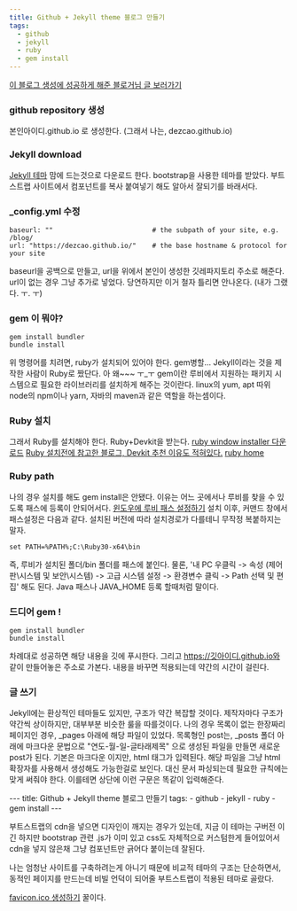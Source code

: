 ```yaml
---
title: Github + Jekyll theme 블로그 만들기
tags:
  - github
  - jekyll
  - ruby
  - gem install
---
```


[이 블로그 생성에 성공하게 해준 블로거님 글 보러가기](https://zoomkoding.github.io/gitblog/2019/08/15/git-blog-1.html)

### github repository 생성
본인아이디.github.io 로 생성한다. (그래서 나는, dezcao.github.io)

### Jekyll download
[Jekyll 테마](http://jekyllthemes.org/)
맘에 드는것으로 다운로드 한다.
bootstrap을 사용한 테마를 받았다. 부트스트랩 사이트에서 컴포넌트를 복사 붙여넣기 해도 알아서 잘되기를 바래서다.

### _config.yml 수정
```
baseurl: ""                         # the subpath of your site, e.g. /blog/
url: "https://dezcao.github.io/"    # the base hostname & protocol for your site
```
baseurl을 공백으로 만들고, url을 위에서 본인이 생성한 깃레파지토리 주소로 해준다.
url이 없는 경우 그냥 추가로 넣었다. 당연하지만 이거 철자 틀리면 안나온다. (내가 그랬다. ㅜ. ㅜ)

### gem 이 뭐야?
```
gem install bundler
bundle install
```
위 명령어를 치려면, ruby가 설치되어 있어야 한다. gem병할...
Jekyll이라는 것을 제작한 사람이 Ruby로 짰단다. 아 왜~~~ ㅜ_ㅜ
gem이란 루비에서 지원하는 패키지 시스템으로 필요한 라이브러리를 설치하게 해주는 것이란다.
linux의 yum, apt 따위 node의 npm이나 yarn, 자바의 maven과 같은 역할을 하는셈이다.

### Ruby 설치
그래서 Ruby를 설치해야 한다. Ruby+Devkit을 받는다.
[ruby window installer 다운로드](https://rubyinstaller.org/downloads/)
[Ruby 설치전에 참고한 블로그, Devkit 추천 이유도 적혀있다.](https://park-jongseok.github.io/languages/ruby/2019/10/03/installing-ruby.html)
[ruby home](https://www.ruby-lang.org/ko/downloads/)

### Ruby path
나의 경우 설치를 해도 gem install은 안됐다. 이유는 어느 곳에서나 루비를 찾을 수 있도록 패스에 등록이 안되어서다.
[윈도우에 루비 패스 설정하기](https://stackoverflow.com/questions/26947427/how-do-i-add-ruby-to-the-path-variable-on-windows)
설치 이후, 커맨드 창에서 패스설정은 다음과 같다.
설치된 버전에 따라 설치경로가 다를테니 무작정 복붙하지는 말자.
```
set PATH=%PATH%;C:\Ruby30-x64\bin
```
즉, 루비가 설치된 폴더/bin 폴더를 패스에 붙인다.
물론, '내 PC 우클릭 -> 속성 (제어판\시스템 및 보안\시스템) -> 고급 시스템 설정 -> 환경변수 클릭 -> Path 선택 및 편집' 해도 된다.
Java 패스나 JAVA_HOME 등록 할때처럼 말이다.

### 드디어 gem !
```
gem install bundler
bundle install
```
차례대로 성공하면 해당 내용을 깃에 푸시한다.
그리고 https://깃아이디.github.io와 같이 만들어놓은 주소로 가본다.
내용을 바꾸면 적용되는데 약간의 시간이 걸린다.

### 글 쓰기
Jekyll에는 환상적인 테마들도 있지만, 구조가 약간 복잡할 것이다.
제작자마다 구조가 약간씩 상이하지만, 대부부분 비슷한 룰을 따를것이다.
나의 경우 목록이 없는 한장짜리 페이지인 경우, _pages 아래에 해당 파일이 있었다.
목록형인 post는, _posts 폴더 아래에 마크다운 문법으로 "연도-월-일-글타래제목" 으로 생성된 파일을 만들면 새로운 post가 된다.
기본은 마크다운 이지만, html 태그가 입력된다. 해당 파일을 그냥 html 확장자를 사용해서 생성해도 가능한걸로 보인다.
대신 문서 파싱되는데 필요한 규칙에는 맞게 써줘야 한다.
이를테면 상단에 이런 구문은 똑같이 입력해준다.
<div>
---
title: Github + Jekyll theme 블로그 만들기
tags:
  - github
  - jekyll
  - ruby
  - gem install
---
</div>

부트스트랩의 cdn을 넣으면 디자인이 깨지는 경우가 있는데, 지금 이 테마는 구버전 이긴 하지만 bootstrap 관련 .js가 이미 있고
css도 자체적으로 커스텀한게 들어있어서 cdn을 넣지 않은채 그냥 컴포넌트만 긁어다 붙이는데 잘된다.

나는 엄청난 사이트를 구축하려는게 아니기 때문에 비교적 테마의 구조는 단순하면서,
동적인 페이지를 만드는데 비빌 언덕이 되어줄 부트스트랩이 적용된 테마로 골랐다.

[favicon.ico 생성하기](https://favicon.io/)
꿀이다.


